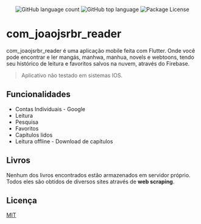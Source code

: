 <p align="center">
  <img alt="GitHub language count" src="https://img.shields.io/github/languages/count/AlexBorgesDev/anr.svg" />
  <img alt="GitHub top language" src="https://img.shields.io/github/languages/top/AlexBorgesDev/anr.svg" />
  <img alt="Package License" src="https://img.shields.io/github/license/AlexBorgesDev/anr.svg" />
</p>

# com_joaojsrbr_reader

com_joaojsrbr_reader é uma aplicação mobile feita com Flutter. Onde você pode encontrar e ler mangás, manhwa, manhua, novels e webtoons, tendo seu histórico de leitura e favoritos salvos na nuvem, através do Firebase.

> Aplicativo não testado em sistemas IOS.

## Funcionalidades

- Contas Individuais - Google
- Leitura
- Pesquisa
- Favoritos
- Capítulos lidos
- Leitura offline - Download de capítulos

## Livros

Nenhum dos livros encontrados estão armazenados em servidor próprio. Todos eles são obtidos de diversos sites através de **web scraping**.

<!--
## Screenshots -->

<!-- <p>
  <img width="24.5%" src="./.github/" />
</p> -->

<!-- ## Instalação

Clone o projeto

```bash
git clone https://github.com/joaojsrbr/com_joaojsrbr_reader.git
```

Vá para o diretório do projeto

```bash
cd com_joaojsrbr_reader
```

Instale as dependências

```bash
flutter pub get
```

Este aplicativo utiliza o **Firebase**. Para configura-lo, é so seguir os passos da [documentação oficial](https://firebase.google.com/docs/flutter/setup?hl=pt-br&platform=android).

Apos configurar o firebase, é so rodar o app com o comando

```bash
flutter run --multidex
``` -->

## Licença

[MIT](./LICENSE)
